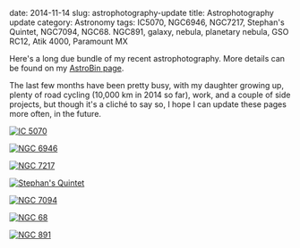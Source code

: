 date: 2014-11-14
slug: astrophotography-update
title: Astrophotography update
category: Astronomy
tags: IC5070, NGC6946, NGC7217, Stephan's Quintet, NGC7094, NGC68. NGC891, galaxy, nebula, planetary nebula, GSO RC12, Atik 4000, Paramount MX

Here's a long due bundle of my recent astrophotography. More details can be
found on my [AstroBin page](http://www.astrobin.com/users/siovene/).

The last few months have been pretty busy, with my daughter growing up, plenty
of road cycling (10,000 km in 2014 so far), work, and a couple of side
projects, but though it's a cliché to say so, I hope I can update these pages
more often, in the future.

[![][ic5070]][ic5070]

[![][ngc6946]][ngc6946]

[![][ngc7217]][ngc7217]

[![][quintet]][quintet]

[![][ngc7094]][ngc7094]

[![][ngc68]][ngc68]

[![][ngc891]][ngc891]

[ic5070]: |filename|/images/2014_ic5070.jpg "IC 5070"
[ngc6946]: |filename|/images/2014_ngc6946.jpg "NGC 6946"
[ngc7217]: |filename|/images/2014_ngc7217.jpg "NGC 7217"
[quintet]: |filename|/images/2014_stephans_quintet.jpg "Stephan's Quintet"
[ngc7094]: |filename|/images/2014_ngc7094.jpg "NGC 7094"
[ngc68]: |filename|/images/2014_ngc68.jpg "NGC 68"
[ngc891]: |filename|/images/2014_ngc891.jpg "NGC 891"
